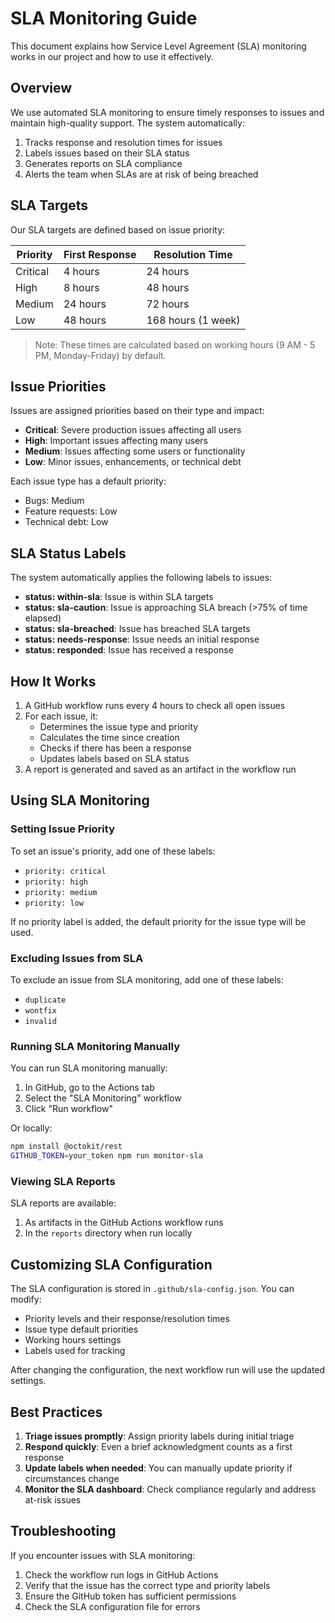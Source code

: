 # SLA Monitoring Guide

This document explains how Service Level Agreement (SLA) monitoring works in our project and how to use it effectively.

## Overview

We use automated SLA monitoring to ensure timely responses to issues and maintain high-quality support. The system automatically:

1. Tracks response and resolution times for issues
2. Labels issues based on their SLA status
3. Generates reports on SLA compliance
4. Alerts the team when SLAs are at risk of being breached

## SLA Targets

Our SLA targets are defined based on issue priority:

| Priority | First Response | Resolution Time |
|----------|---------------|-----------------|
| Critical | 4 hours       | 24 hours        |
| High     | 8 hours       | 48 hours        |
| Medium   | 24 hours      | 72 hours        |
| Low      | 48 hours      | 168 hours (1 week) |

> Note: These times are calculated based on working hours (9 AM - 5 PM, Monday-Friday) by default.

## Issue Priorities

Issues are assigned priorities based on their type and impact:

- **Critical**: Severe production issues affecting all users
- **High**: Important issues affecting many users
- **Medium**: Issues affecting some users or functionality
- **Low**: Minor issues, enhancements, or technical debt

Each issue type has a default priority:
- Bugs: Medium
- Feature requests: Low
- Technical debt: Low

## SLA Status Labels

The system automatically applies the following labels to issues:

- **status: within-sla**: Issue is within SLA targets
- **status: sla-caution**: Issue is approaching SLA breach (>75% of time elapsed)
- **status: sla-breached**: Issue has breached SLA targets
- **status: needs-response**: Issue needs an initial response
- **status: responded**: Issue has received a response

## How It Works

1. A GitHub workflow runs every 4 hours to check all open issues
2. For each issue, it:
   - Determines the issue type and priority
   - Calculates the time since creation
   - Checks if there has been a response
   - Updates labels based on SLA status
3. A report is generated and saved as an artifact in the workflow run

## Using SLA Monitoring

### Setting Issue Priority

To set an issue's priority, add one of these labels:
- `priority: critical`
- `priority: high`
- `priority: medium`
- `priority: low`

If no priority label is added, the default priority for the issue type will be used.

### Excluding Issues from SLA

To exclude an issue from SLA monitoring, add one of these labels:
- `duplicate`
- `wontfix`
- `invalid`

### Running SLA Monitoring Manually

You can run SLA monitoring manually:

1. In GitHub, go to the Actions tab
2. Select the "SLA Monitoring" workflow
3. Click "Run workflow"

Or locally:

```bash
npm install @octokit/rest
GITHUB_TOKEN=your_token npm run monitor-sla
```

### Viewing SLA Reports

SLA reports are available:
1. As artifacts in the GitHub Actions workflow runs
2. In the `reports` directory when run locally

## Customizing SLA Configuration

The SLA configuration is stored in `.github/sla-config.json`. You can modify:

- Priority levels and their response/resolution times
- Issue type default priorities
- Working hours settings
- Labels used for tracking

After changing the configuration, the next workflow run will use the updated settings.

## Best Practices

1. **Triage issues promptly**: Assign priority labels during initial triage
2. **Respond quickly**: Even a brief acknowledgment counts as a first response
3. **Update labels when needed**: You can manually update priority if circumstances change
4. **Monitor the SLA dashboard**: Check compliance regularly and address at-risk issues

## Troubleshooting

If you encounter issues with SLA monitoring:

1. Check the workflow run logs in GitHub Actions
2. Verify that the issue has the correct type and priority labels
3. Ensure the GitHub token has sufficient permissions
4. Check the SLA configuration file for errors
